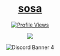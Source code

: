 
<h1 align="center"><a href="https://sorrowbot.tech/">sosa</a></h1>
<a href="https://github.com/sosaghostie">
  <p align="center">
    <img src="https://komarev.com/ghpvc/?username=sosaghostie&color=blueviolet" alt="Profile Views">
  </p>
</a>
<p align="center">  
<img src="https://cdn.discordapp.com/attachments/908412272957853746/910592914441256980/a_7fa03b81687536ee3e4b0fc021518edc_1.gif">
</p>
<p align="center">
  <img src="https://discord.c99.nl/widget/theme-4/774842100336295946.png" alt="Discord Banner 4"/>
</p>

